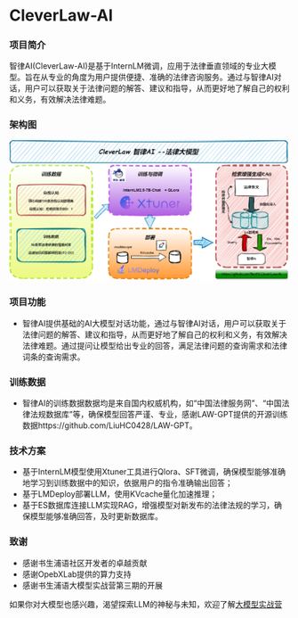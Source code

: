 # CleverLaw-AI

### 项目简介
智律AI(CleverLaw-AI)是基于InternLM微调，应用于法律垂直领域的专业大模型。旨在从专业的角度为用户提供便捷、准确的法律咨询服务。通过与智律AI对话，用户可以获取关于法律问题的解答、建议和指导，从而更好地了解自己的权利和义务，有效解决法律难题。

### 架构图

![架构图](./assets/ProjectArchitecture.png)

### 项目功能
 - 智律AI提供基础的AI大模型对话功能，通过与智律AI对话，用户可以获取关于法律问题的解答、建议和指导，从而更好地了解自己的权利和义务，有效解决法律难题。通过提问让模型给出专业的回答，满足法律问题的查询需求和法律词条的查询需求。

### 训练数据
 - 智律AI的训练数据数据均是来自国内权威机构，如“中国法律服务网”、“中国法律法规数据库”等，确保模型回答严谨、专业，感谢LAW-GPT提供的开源训练数据https://github.com/LiuHC0428/LAW-GPT。

### 技术方案
 - 基于InternLM模型使用Xtuner工具进行Qlora、SFT微调，确保模型能够准确地学习到训练数据中的知识，依据用户的指令准确输出回答；
 - 基于LMDeploy部署LLM，使用KVcache量化加速推理；
 - 基于ES数据库连接LLM实现RAG，增强模型对新发布的法律法规的学习，确保模型能够准确回答，及时更新数据库。

### 致谢

- 感谢书生浦语社区开发者的卓越贡献
- 感谢OpebXLab提供的算力支持
- 感谢书生浦语大模型实战营第三期的开展

如果你对大模型也感兴趣，渴望探索LLM的神秘与未知，欢迎了解[大模型实战营](https://github.com/InternLM/Tutorial)
